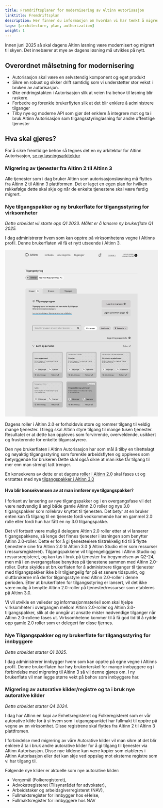 ```yaml
---
title: Fremdriftsplaner for modernisering av Altinn Autorisasjon
linktitle: Fremdriftsplan
description: Her finner du informasjon om hvordan vi har tenkt å migrere Altinn Autorisasjon fra Altinn 2 til Altinn 3 plattformen
tags: [architecture, plan, authorization]
weight: 1
---
```


Innen juni 2025 så skal dagens Altinn løsning være modernisert og migrert til skyen. Det innebærer at mye av dagens løsning må utvikles på nytt. 

## Overordnet målsetning for modernisering
- Autorisasjon skal være en selvstendig komponent og eget produkt 
- Sikre en robust og sikker drift samtidig som vi understøtter stor vekst i bruken av autorisasjon. 
- Øke endringstakten i Autorisasjon slik at veien fra behov til løsning blir raskere. 
- Forbedre og forenkle brukerflyten slik at det blir enklere å administrere tilganger 
- Tilby nye og moderne API som gjør det enklere å integrere mot og ta i bruk Altinn Autorisasjon som tilgangsstyringløsning for andre offentlige tjenester

## Hva skal gjøres? 

For å sikre fremtidige behov så tegnes det en ny arkitektur for Altinn Autorisasjon,
 [se ny løsningsarkitektur](/authorization/) 

### Migrering av tjenester fra Altinn 2 til Altinn 3
Alle tjenester som i dag bruker Altinn som autorisasjonsløsning må flyttes fra Altinn 2 til Altinn 3 plattformen. 
Det er laget en egen [plan](../migration/servicemigrationplan/) for hvilken rekkefølge dette skal skje og når de enkelte tjenestene skal være ferdig migrert.

### Nye tilgangspakker og ny brukerflate for tilgangsstyring for virksomheter
*Dette arbeidet vil starte opp Q1 2023. Målet er å lansere ny brukerflate Q1 2025.*

I dag administrerer hvem som kan opptre på virksomhetens vegne i Altinns profil. Denne brukerflaten vil få et nytt utseende i Altinn 3. 

![Skisseforslag på ny brukerflate for tilgangsstyring](ny-brukerflate-virksomheter.jpg "Forslag til ny brukerflate på skissestadiet")

Dagens roller i Altinn 2.0 er forholdsvis store og rommer tilgang til veldig mange tjenester. 
I tilegg skal Altinn styre tilgang til mange tusen tjenester. 
Resultatet er at dette kan oppleves som forvirrende, overveldende, usikkert og frusterende for enkelte tilgansstyrere.

Den nye brukerflaten i Altinn Autorisasjon har som mål å tilby en tilrettelagt og nøyaktig tilgangsstyring som forenkle arbeidsflyten og oppleves som betyrggende for brukeren 
Dette skal også sikre at man ikke får tilgang til mer enn man strengt tatt trenger.

En konsekvens av dette er at dagens [roller i Altinn 2.0](/app/development/configuration/authorization/guidelines_authorization/roles_and_rights/roles_altinn/altinn_roles_enterprices/) 
skal fases ut og erstattes med nye [tilgangspakker i Altinn 3.0](../modules/accessgroups/type-accessgroups/)

#### Hva blir konsekvensen av at man innfører nye tilgangspakker? 
I forkant av lansering av nye tilgangspakker og i en overgangsfase vil det være nødvendig å angi både gamle Altinn 2.0 roller og nye 3.0 tilgangspakker som rollekrav knyttet til tjenesten. 
Det betyr at en bruker enten kan få tilgang til en tjeneste fordi vedkommende har en gammel 2.0 rolle eller fordi hun har fått en ny 3.0 tilgangspakke. 

Det vil fortsatt være mulig å delegere Altinn 2.0 roller etter at vi lanserer tilgangspakkene, så lenge det finnes tjenester i løsningen som benytter Altinn 2.0-roller. Dette er for å gi tjenesteeiere tilstrekkelig tid til å flytte tjenestene sine fra Altinn 2.0 til Altinn 3.0 (i Altinn Studio eller som ressurser i ressursregisteret). 
Tilgangspakkene vil tilgjengeliggjøres i Altinn Studio og ressursregisteret, og kan tas i bruk på tjenester fra begynnelsen av Q2-24, men må i en overgangsfase benyttes på tjenestene sammen med Altinn 2.0-roller. Dette skyldes at brukerflaten for å administrere tilganger til tjenester med tilgangspakker ikke blir tilgjengelig før på et senere tidspunkt, og sluttbrukerne må derfor tilgangsstyre med Altinn 2.0-roller i denne perioden. Etter at brukerflaten for tilgangsstyring er lansert, vil det ikke være mulig å benytte Altinn 2.0-roller på tjenester/ressurser som etableres på Altinn 3.0.
 
Vi vil utvikle en veileder og informasjonmateriell som skal hjelpe virksomheter i overgangen mellom Altinn 2.0-roller og Altinn 3.0-tilgangspakker, slik at de unngår at ansatte mister nødvendige tilganger når Altinn 2.0-rollene fases ut. Virksomhetene kommer til å få god tid til å rydde opp gamle 2.0 roller som er delegert før disse fjernes. 

### Nye Tilgangspakker og ny brukerflate for tilgangsstyring for innbyggere
*Dette arbeidet starter Q1 2025.*

I dag administrerer innbygger hvem som kan opptre på egne vegne i Altinns profil. 
Denne brukerflaten har høy brukerterskel for mange innbyggere og i forbindelse med migrering til Altinn 3 så vil denne gjøres om. 
I ny brukerflate vil man legge større vekt på behov som innbyggere har. 



### Migrering av autorative kilder/registre og ta i bruk nye autorative kilder
*Dette arbeidet starter Q4 2024.*

I dag har Altinn en kopi av Enhetsregisteret og Folkeregisteret som er vår autorative kilde for å si hvem som i utgangspunktet har fullmakt til opptre på vegne av en virksomhet.
Disse registrene skal flyttes fra Altinn 2 til Altinn 3 plattfromen.  

I forbindelse med migrering av våre Autorative kilder vil man sikre at det blir enklere å ta i bruk andre autorative kilder for å gi tilgang til tjenester via Altinn Autorisasjon. 
Disse nye kildene kan være kopier som etableres i Altinn Autorisasjon eller det kan skje ved oppslag mot eksterne registre som vi har tilgang til. 

Følgende nye klider er aktuelle som nye autorative kilder: 
- Vergemål (Folkeregisteret), 
- Advokatregisteret (Tilsynsrådet for advokater), 
- Arbeidstaker og arbeidsgiverregisteret (NAV), 
- Fullmaktsregister for innbygger hos eHelse, 
- Fullmaktsregister for innbyggere hos NAV 

